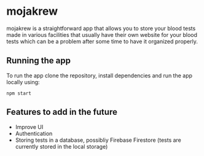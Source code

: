 # mojakrew

mojakrew is a straightforward app that allows you to store your blood tests made in various facilities that usually have their own website for your blood tests which can be a problem after some time to have it organized properly.

## Running the app

To run the app clone the repository, install dependencies and run the app locally using:

`npm start`

## Features to add in the future

- Improve UI
- Authentication
- Storing tests in a database, possibliy Firebase Firestore (tests are currently stored in the local storage)
